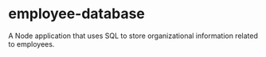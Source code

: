 # employee-database
A Node application that uses SQL to store organizational information related to employees.
